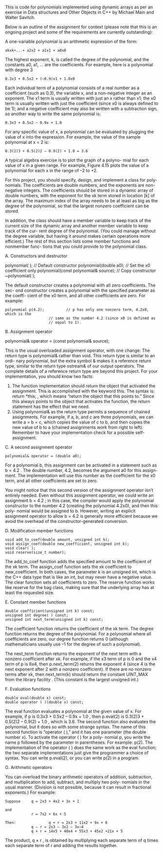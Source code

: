 This is code for polynomials implemented using dynamic arrays as per an exercise in Data structures and Other Objects in C++ by Michael Main and Walter Savitch.

Below is an outline of the assignment for context (please note that this is an ongoing project and some of the requirements are currently outstanding):

A one-variable polynomial is an arithmetic expression of the form:

	akxk+...+ a2x2 + a1x1 + a0x0

The highest exponent, k, is called the degree of the polynomial, and the constants a0, a1, ... are the coefficients. For example, here is a polynomial with degree 3

	0.3x3 + 0.5x2 + (–0.9)x1 + 1.0x0

Each individual term of a polynomial consists of a real
number as a coefficient (such as 0.3), the variable x, and a non-negative integer as an exponent. The x1 term is usually written with just an x rather than x1; the x0 term is usually written with just the coefficient (since x0 is always defined to be 1); and a negative coefficient may also be written with a subtraction sign, so another way to write the same polynomial is:

	0.3x3 + 0.5x2 – 0.9x + 1.0

For any specific value of x, a polynomial can be evaluated by plugging the value of x into the expression. For example, the value of the sample polynomial at x = 2 is:

	0.3(2)3 + 0.5(2)2 – 0.9(2) + 1.0 = 3.6

A typical algebra exercise is to plot the graph of a polyno- mial for each value of x in a given range. For example, Figure 4.15 plots the value of a polynomial for each x in the range of –2 to +2.

For this project, you should specify, design, and implement a class for poly- nomials. The coefficients are double numbers, and the exponents are non- negative integers. The coefficients should be stored in a dynamic array of double numbers, with the exponent for the xk term stored in location [k] of the array. The maximum index of the array needs to be at least as big as the degree of the polynomial, so that the largest nonzero coefficient can be stored. 

In addition, the class should have a member variable to keep track of the current size of the dynamic array and another member variable to keep track of the cur- rent degree of the polynomial. (You could manage without the degree variable, but having it around makes certain operations more efficient.)
The rest of this section lists some member functions and nonmember func- tions that you could provide to the polynomial class.

A. Constructors and destructor

polynomial( ); // Default constructor polynomial(double a0); // Set the x0 coefficient only polynomial(const polynomial& source); // Copy constructor ~polynomial( );

The default constructor creates a polynomial with all zero coefficients. The sec- ond constructor creates a polynomial with the specified parameter as the coeffi- cient of the x0 term, and all other coefficients are zero. For example:

	polynomial p(4.2); 			// p has only one nonzero term, 4.2x0, which is the 
						// same as the number 4.2 (since x0 is defined as
						// equal to 1).


B. Assignment operator

polynomial& operator = (const polynomial& source);

This is the usual overloaded assignment operator, with one change: The return type is polynomial& rather than void. This return type is similar to an ordi- nary polynomial, but the extra symbol & makes it a reference return type, similar to the return type ostream& of our output operators. The complete details of a reference return type are beyond this project. For your implementation, you should know two facts:

1. The function implementation should return the object that activated the assignment. This is accomplished with the keyword this. The syntax is: return *this; , which means “return the object that this points to.” Since this always points to the object that activates the function, the return statement has the effect that we need.
2. Using polynomial& as the return type permits a sequence of chained assignments. For example, if a, b, and c are three polynomials, we can write a = b = c, which copies the value of c to b, and then copies the new value of b to a (chained assignments work from right to left).
Remember to have your implementation check for a possible self-assignment.

C. A second assignment operator

	polynomial& operator = (double a0);

For a polynomial b, this assignment can be activated in a statement such as b = 4.2 . The double number, 4.2, becomes the argument a0 for this assign- ment. The implementation will use this number as the coefficient for the x0 term, and all other coefficients are set to zero.

You might notice that this second version of the assignment operator isn’t entirely needed. Even without this assignment operator, we could write an assignment b = 4.2 ; in this case, the compiler would apply the polynomial constructor to the number 4.2 (creating the polynomial 4.2x0), and then this poly- nomial would be assigned to b. However, writing an explicit assignment operator to allow b = 4.2 is generally more efficient because we avoid the overhead of the constructor-generated conversion.

D. Modification member functions

	void add_to_coef(double amount, unsigned int k);
	void assign_coef(double new_coefficient, unsigned int k); 
	void clear( );
	void reserve(size_t number);

The add_to_coef function adds the specified amount to the coefficient of the xk term. The assign_coef function sets the xk coefficient to new_coefficient. In both cases, the parameter k is an unsigned int, which is the C++ data type that is like an int, but may never have a negative value.
The clear function sets all coefficients to zero. The reserve function works like reserve for the bag class, making sure that the underlying array has at least the requested size.

E. Constant member functions

	double coefficient(unsigned int k) const; 
	unsigned int degree( ) const;
	unsigned int next_term(unsigned int k) const;

The coefficient function returns the coefficient of the xk term.
The degree function returns the degree of the polynomial. For a polynomial where all coefficients are zero, our degree function returns 0 (although mathematicians usually use –1 for the degree of such a polynomial).

The next_term function returns the exponent of the next term with a nonzero coefficient after xk. For example, if the x3 term of p is 0 and the x4 term of p is 6x4, then p.next_term(2) returns the exponent 4 (since 4 is the next exponent after 2 with a nonzero coefficient). If there are no nonzero terms after xk, then next_term(k) should return the constant UINT_MAX from the library facility <climits>. (This constant is the largest unsigned int.)

F. Evaluation functions

	double eval(double x) const;
	double operator ( )(double x) const;

The eval function evaluates a polynomial at the given value of x. For example, if p is 0.3x3 + 0.5x2 – 0.9x + 1.0 , then p.eval(2) is 0.3(2)3 + 0.5(2)2 – 0.9(2) + 1.0 , which is 3.6.
The second function also evaluates the polynomial, but it does so with some strange syntax. The name of this second function is “operator ( ),” and it has one parameter (the double number x). To activate the operator ( ) for a poly- nomial p, you write the name p followed by the parameter in parentheses. For example: p(2). The implementation of the operator ( ) does the same work as the eval function; the two separate implementations just give the programmer a choice of syntax. You can write p.eval(2), or you can write p(2) in a program.

G. Arithmetic operators

You can overload the binary arithmetic operators of addition, subtraction, and multiplication to add, subtract, and multiply two poly- nomials in the usual manner. (Division is not possible, because it can result in fractional exponents.) For example:

	Suppose 	q = 2x3 + 4x2 + 3x + 1

	and
				r = 7x2 + 6x + 5

	Then: 				q + r = 2x3 + 11x2 + 9x + 6 
				q – r = 2x3 – 3x2 – 3x–4
				q × r = 14x5 + 40x4 + 55x3 + 45x2 +21x + 5

The product, q × r , is obtained by multiplying each separate term of q times
each separate term of r and adding the results together.
